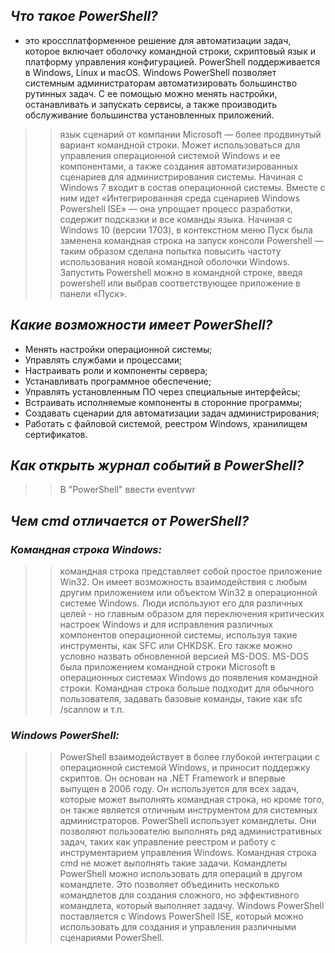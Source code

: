 ## ***Что такое PowerShell?***
- это кроссплатформенное решение для автоматизации задач, которое включает оболочку командной строки, скриптовый язык и платформу управления конфигурацией. PowerShell поддерживается в Windows, Linux и macOS. Windows PowerShell позволяет системным администраторам автоматизировать большинство рутинных задач. С ее помощью можно менять настройки, останавливать и запускать сервисы, а также производить обслуживание большинства установленных приложений.
>> язык сценарий от компании Microsoft — более продвинутый вариант командной строки. Может использоваться для управления операционной системой Windows и ее компонентами, а также создания автоматизированных сценариев для администрирования системы. Начиная с Windows 7 входит в состав операционной системы. Вместе с ним идет «Интегрированная среда сценариев Windows Powershell ISE» — она упрощает процесс разработки, содержит подсказки и все команды языка. Начиная с Windows 10 (версии 1703), в контекстном меню Пуск была заменена командная строка на запуск консоли Powershell — таким образом сделана попытка повысить частоту использования новой командной оболочки Windows. 
Запустить Powershell можно в командной строке, введя powershell или выбрав соответствующее приложение в панели «Пуск».

## ***Какие возможности имеет PowerShell?***
- Менять настройки операционной системы;
- Управлять службами и процессами;
- Настраивать роли и компоненты сервера;
- Устанавливать программное обеспечение;
- Управлять установленным ПО через специальные интерфейсы;
- Встраивать исполняемые компоненты в сторонние программы;
- Создавать сценарии для автоматизации задач администрирования;
- Работать с файловой системой, реестром Windows, хранилищем сертификатов. 
  
## ***Как открыть журнал событий в PowerShell?***
   >> В "PowerShell" ввести eventvwr

## ***Чем cmd отличается от PowerShell?***
### ***Командная строка Windows:***  
>> командная строка представляет собой простое приложение Win32. Он имеет возможность взаимодействия с любым другим приложением или объектом Win32 в операционной системе Windows. Люди используют его для различных целей - но главным образом для переключения критических настроек Windows и для исправления различных компонентов операционной системы, используя такие инструменты, как SFC или CHKDSK. Его также можно условно назвать обновленной версией MS-DOS. MS-DOS была приложением командной строки Microsoft в операционных системах Windows до появления командной строки.
Командная строка больше подходит для обычного пользователя, задавать базовые команды, такие как sfc /scannow и т.п.

### ***Windows PowerShell:***  
>> PowerShell взаимодействует в более глубокой интеграции с операционной системой Windows, и приносит поддержку скриптов. Он основан на .NET Framework и впервые выпущен в 2006 году. Он используется для всех задач, которые может выполнять командная строка, но кроме того, он также является отличным инструментом для системных администраторов.
PowerShell использует командлеты. Они позволяют пользователю выполнять ряд административных задач, таких как управление реестром и работу с инструментарием управления Windows. Командная строка cmd не может выполнять такие задачи.
Командлеты PowerShell можно использовать для операций в другом командлете. Это позволяет объединить несколько командлетов для создания сложного, но эффективного командлета, который выполняет задачу.
Windows PowerShell поставляется с Windows PowerShell ISE, который можно использовать для создания и управления различными сценариями PowerShell. 



